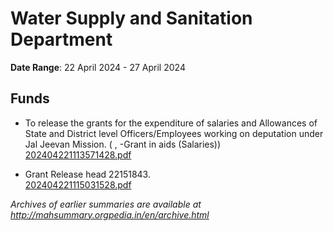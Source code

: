 # Water Supply and Sanitation Department

**Date Range**: 22 April 2024 - 27 April 2024


## Funds
- To release the grants for the expenditure of salaries and Allowances of State and District level Officers/Employees working  on deputation under Jal Jeevan Mission. ( , -Grant in aids (Salaries))\
  [202404221113571428.pdf](https://gr.maharashtra.gov.in/Site/Upload/Government%20Resolutions/English/202404221113571428.pdf)

- Grant Release head 22151843.\
  [202404221115031528.pdf](https://gr.maharashtra.gov.in/Site/Upload/Government%20Resolutions/English/202404221115031528.pdf)


*Archives of earlier summaries are available at http://mahsummary.orgpedia.in/en/archive.html*